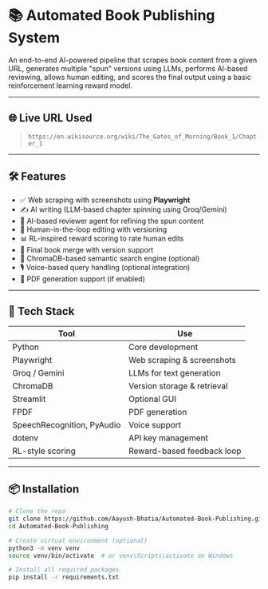 # 📚 Automated Book Publishing System

An end-to-end AI-powered pipeline that scrapes book content from a given URL, generates multiple "spun" versions using LLMs, performs AI-based reviewing, allows human editing, and scores the final output using a basic reinforcement learning reward model.

---

## 🌐 Live URL Used
> `https://en.wikisource.org/wiki/The_Gates_of_Morning/Book_1/Chapter_1`

---

## 🛠️ Features

- ✅ Web scraping with screenshots using **Playwright**
- ✍️ AI writing (LLM-based chapter spinning using Groq/Gemini)
- 🧠 AI-based reviewer agent for refining the spun content
- 👤 Human-in-the-loop editing with versioning
- 📊 RL-inspired reward scoring to rate human edits
- 📁 Final book merge with version support
- 🔎 ChromaDB-based semantic search engine (optional)
- 🎙️ Voice-based query handling (optional integration)
- 📄 PDF generation support (if enabled)

---

## 🧰 Tech Stack

| Tool | Use |
|------|-----|
| Python | Core development |
| Playwright | Web scraping & screenshots |
| Groq / Gemini | LLMs for text generation |
| ChromaDB | Version storage & retrieval |
| Streamlit | Optional GUI |
| FPDF | PDF generation |
| SpeechRecognition, PyAudio | Voice support |
| dotenv | API key management |
| RL-style scoring | Reward-based feedback loop |

---

## 📦 Installation

```bash
# Clone the repo
git clone https://github.com/Aayush-Bhatia/Automated-Book-Publishing.git
cd Automated-Book-Publishing

# Create virtual environment (optional)
python3 -m venv venv
source venv/bin/activate  # or venv\Scripts\activate on Windows

# Install all required packages
pip install -r requirements.txt
